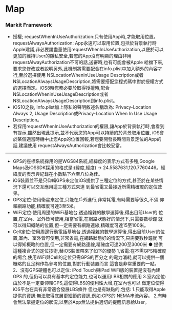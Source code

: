 # Map
### Markit Framework
* 授權; requestWhenInUseAuthorization:只有使用App時,才能取用位置。 requestAlwaysAuthorization: App永遠可以取用位置,包括於背景執行時 Apple建議,非必要請盡量使用requestWhenInUseAuthorization,以便於可以更加的維持User的隱私安全,若您的App沒有明顯的理由非用 requestAlwayAuthorization不可的話,送審時,也有可能會被Apple 給擋下來,要求您修改或者說明另外,此機制將需要配合在info.plist中加入額外的內容才行,至於選擇使用 NSLocationWheninUseUsage Description或者 NSLocationAlwaysUsageDescription,將需要搭配您程式碼中對於授權方式的選擇而定。iOS8時您務必要於取得授擅時,配合NSLocationWheninUseUsageDescription或者 NSLocationAlwaysUsageDescription到info.plist。
* iOS10之後, Info.plist加上隱私的聲明敘述名稱改為: Privacy-Location Always 2, Usage Description或Privacy-Location When In Use Usage Description。
* 若採用requestWhenInUseAuthorization的權限,讓App於背景執行時,會看到有提示,雖然出現此提示,並不代表您的App可以持續的於背景取用位置, iOS會於某個適當時機中止您App的位置回報,若您要開發長時間背景定位的App的話,建議使用 requestAlwaysAuthorization會比較妥當。
***
* GPS的座標系統採用的是WGS84系統,經緯度的表示方式有多種,Google Maps及iOSSDK採用的格式是:(緯度,經度) → 24.5587631,120.7760446。經緯度的表示與紀錄在小數點下六至八位為佳。 
* iOS裝置並不是只仰賴GPS來定位iOS提供了三種定位的方式,甚至於在某些情況下還可以交互應用這三種方式來達 到最省電又最接近所需精確度的定位效果。
* GPS定位:使用衛星來定位,只能在戶外進行,非常耗電,有時需要等很久,不須 仰賴網路功能,精確度可達3至5米。
* WiFi定位:使用周邊的WiFi基地台,透過複雜的數學運算後,得出目前User的 位置,在室內、室外皆可使用,相當省電,在網路狀態好的情況下,只需要數秒鐘 就可以得知概略的位置,但一定需要有網路連線,精確度可達15至100米。
* Cell定位:使用周邊行動電話基地台,透過複雜的數學運算後,得出目前User的位置,室內、室外皆可使用,非常省電,在網路狀態好的情況下,只需要數秒鐘就 可以得知概略的位置,但一定需要有網路連線,精確度可達200至3000米 ● 提供這種複合式的定位技術,替iOS裝置帶來了如下的優勢 1,省電:在不需GPS精確度的場合,使用WiFi與Cell的定位只需GPS的百分之 的電力消耗,就可以提供一個概略的且足夠作為參考的位置,對於行動裝置而言 這會是非常重要的一點。 2、沒有GPS硬體也可以定位: iPod Touch與iPad WiFi版的裝置是沒有內建GPS 的,但仍可以具有基本的定位能力,也可以運用LBS相關的應用 3.室內定位:由於不是一定要仰賴GPS,這使得LBS的便利性大增,在室內也可以 做定位使得iOS平台在具有非常適合發展LBS條件 但也是有缺點的,包括: 1.只能取得Apple提供的資訊:無法取得底層更細節的資訊,例如:GPS的 NEMA串流內容。 2,有時會無法掌握定位的狀況,以至於App無法提供適切的提醒訊息給User。 
